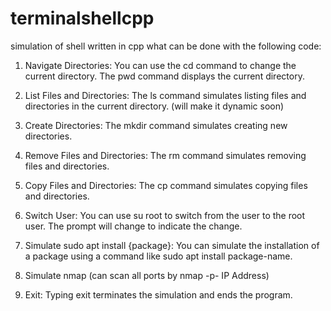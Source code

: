 # terminalshellcpp
simulation of shell written in cpp
what can be done with the following code:

1. Navigate Directories: You can use the cd command to change the current directory. The pwd command displays the current directory.

2. List Files and Directories: The ls command simulates listing files and directories in the current directory. (will make it dynamic soon)

3. Create Directories: The mkdir command simulates creating new directories.

4. Remove Files and Directories: The rm command simulates removing files and directories.

5. Copy Files and Directories: The cp command simulates copying files and directories.

6. Switch User: You can use su root to switch from the user to the root user. The prompt will change to indicate the change.

7. Simulate sudo apt install {package}: You can simulate the installation of a package using a command like sudo apt install package-name.

8. Simulate nmap (can scan all ports by nmap -p- IP Address)

9. Exit: Typing exit terminates the simulation and ends the program.
